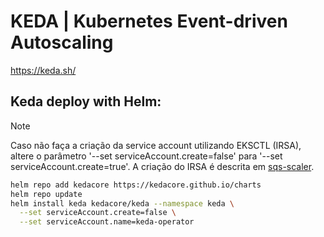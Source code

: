 # KEDA | Kubernetes Event-driven Autoscaling

https://keda.sh/

## Keda deploy with Helm:

> [!NOTE]
> Caso não faça a criação da service account utilizando EKSCTL (IRSA), altere o parâmetro '--set serviceAccount.create=false' para '--set serviceAccount.create=true'. A criação do IRSA é descrita em [sqs-scaler](sqs-scaler/README.md#Service-account-(IRSA)-for-Keda).

```sh
helm repo add kedacore https://kedacore.github.io/charts
helm repo update
helm install keda kedacore/keda --namespace keda \
  --set serviceAccount.create=false \
  --set serviceAccount.name=keda-operator
```